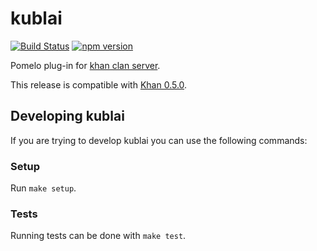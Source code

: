 # kublai
[![Build Status](https://travis-ci.org/topfreegames/khan.svg?branch=master)](https://travis-ci.org/topfreegames/khan)
[![npm version](https://badge.fury.io/js/kublai-plugin.svg)](https://badge.fury.io/js/kublai-plugin)

Pomelo plug-in for [khan clan server](https://github.com/topfreegames/khan).

This release is compatible with [Khan 0.5.0](https://github.com/topfreegames/khan/releases/tag/0.5.0).

## Developing kublai

If you are trying to develop kublai you can use the following commands:

### Setup

Run `make setup`.

### Tests

Running tests can be done with `make test`.

